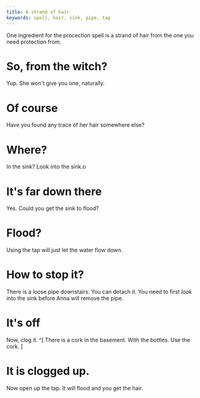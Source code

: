 ```yaml
---
title: A strand of hair
keywords: spell, hair, sink, pipe, tap
---
```


One ingredient for the procection spell is a strand of hair from the one you need protection from.

# So, from the witch?
Yup. She won't give you one, naturally.

# Of course
Have you found any trace of her hair somewhere else?

# Where?
In the sink? Look into the sink.o

# It's far down there
Yes. Could you get the sink to flood?

# Flood?
Using the tap will just let the water flow down.

# How to stop it?
There is a loose pipe downstairs. You can detach it. You need to first _look_ into the sink before Anna will remove the pipe.

# It's off
Now, clog it. ^[ There is a cork in the basement. With the bottles. Use the cork. ]

# It is clogged up.
Now open up the tap. It will flood and you get the hair.


